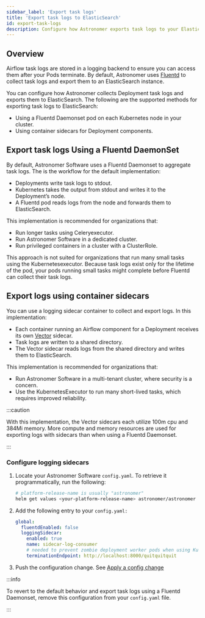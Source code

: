 ```yaml
---
sidebar_label: 'Export task logs'
title: 'Export task logs to ElasticSearch'
id: export-task-logs
description: Configure how Astronomer exports task logs to your ElasticSearch instance.
---
```


## Overview

Airflow task logs are stored in a logging backend to ensure you can access them after your Pods terminate. By default, Astronomer uses [Fluentd](https://www.fluentd.org/) to collect task logs and export them to an ElasticSearch instance.

You can configure how Astronomer collects Deployment task logs and exports them to ElasticSearch. The following are the supported methods for exporting task logs to ElasticSearch:

- Using a Fluentd Daemonset pod on each Kubernetes node in your cluster.
- Using container sidecars for Deployment components.

## Export task logs Using a Fluentd DaemonSet

By default, Astronomer Software uses a Fluentd Daemonset to aggregate task logs. The is the workflow for the default implementation:

- Deployments write task logs to stdout.
- Kubernetes takes the output from stdout and writes it to the Deployment’s node.
- A Fluentd pod reads logs from the node and forwards them to ElasticSearch.

This implementation is recommended for organizations that:

- Run longer tasks using Celeryexecutor.
- Run Astronomer Software in a dedicated cluster.
- Run privileged containers in a cluster with a ClusterRole.

This approach is not suited for organizations that run many small tasks using the Kubernetesexecutor. Because task logs exist only for the lifetime of the pod, your pods running small tasks might complete before Fluentd can collect their task logs.

## Export logs using container sidecars

You can use a logging sidecar container to collect and export logs. In this implementation:

- Each container running an Airflow component for a Deployment receives its own [Vector](https://vector.dev/) sidecar.
- Task logs are written to a shared directory.
- The Vector sidecar reads logs from the shared directory and writes them to ElasticSearch.

This implementation is recommended for organizations that:

- Run Astronomer Software in a multi-tenant cluster, where security is a concern.
- Use the KubernetesExecutor to run many short-lived tasks, which requires improved reliability.

:::caution

With this implementation, the Vector sidecars each utilize 100m cpu and 384Mi memory. More compute and memory resources are used for exporting logs with sidecars than when using a Fluentd Daemonset.

:::

### Configure logging sidecars

1. Locate your Astronomer Software `config.yaml`. To retrieve it programmatically, run the following:

    ```bash
    # platform-release-name is usually "astronomer"
    helm get values <your-platform-release-name> astronomer/astronomer -n astronomer
    ```

2. Add the following entry to your `config.yaml:`

    ```yaml
    global:
      fluentdEnabled: false
      loggingSidecar:
        enabled: true
        name: sidecar-log-consumer
        # needed to prevent zombie deployment worker pods when using KubernetesExecutor
        terminationEndpoint: http://localhost:8000/quitquitquit
    ```

3. Push the configuration change. See [Apply a config change](https://docs.astronomer.io/software/apply-platform-config)


:::info

To revert to the default behavior and export task logs using a Fluentd Daemonset, remove this configuration from your `config.yaml` file.

:::
